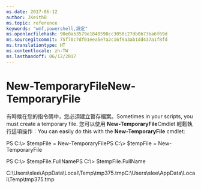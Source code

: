 ```yaml
---
ms.date: 2017-06-12
author: JKeithB
ms.topic: reference
keywords: "wmf,powershell,設定"
ms.openlocfilehash: 90e0ab3579e1840598cc3050c27db0b73ba6f69d
ms.sourcegitcommit: 75f70c7df01eea5e7a2c16f9a3ab1dd437a1f8fd
ms.translationtype: HT
ms.contentlocale: zh-TW
ms.lasthandoff: 06/12/2017
---
```

# <a name="new-temporaryfile"></a><span data-ttu-id="eb69c-102">New-TemporaryFile</span><span class="sxs-lookup"><span data-stu-id="eb69c-102">New-TemporaryFile</span></span>
<span data-ttu-id="eb69c-103">有時候在您的指令碼中，您必須建立暫存檔案。</span><span class="sxs-lookup"><span data-stu-id="eb69c-103">Sometimes in your scripts, you must create a temporary file.</span></span> <span data-ttu-id="eb69c-104">您可以使用 **New-TemporaryFile**Cmdlet 輕鬆執行這項操作︰</span><span class="sxs-lookup"><span data-stu-id="eb69c-104">You can easily do this with the **New-TemporaryFile** cmdlet:</span></span>

<span data-ttu-id="eb69c-105">PS C:\\&gt; $tempFile = New-TemporaryFile</span><span class="sxs-lookup"><span data-stu-id="eb69c-105">PS C:\\&gt; $tempFile = New-TemporaryFile</span></span>

<span data-ttu-id="eb69c-106">PS C:\\&gt; $tempFile.FullName</span><span class="sxs-lookup"><span data-stu-id="eb69c-106">PS C:\\&gt; $tempFile.FullName</span></span>

<span data-ttu-id="eb69c-107">C:\\Users\\slee\\AppData\\Local\\Temp\\tmp375.tmp</span><span class="sxs-lookup"><span data-stu-id="eb69c-107">C:\\Users\\slee\\AppData\\Local\\Temp\\tmp375.tmp</span></span>

